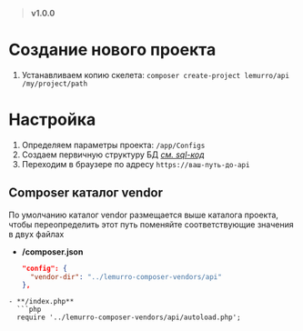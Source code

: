 > **v1.0.0**

# Создание нового проекта
1. Устанавливаем копию скелета: `composer create-project lemurro/api /my/project/path`

# Настройка
1. Определяем параметры проекта: `/app/Configs`
2. Создаем первичную структуру БД *[см. sql-код](20_Структура_БД_MySQL.md)*
3. Переходим в браузере по адресу `https://ваш-путь-до-api`

## Composer каталог vendor
По умолчанию каталог vendor размещается выше каталога проекта, чтобы переопределить этот путь поменяйте соответствующие значения в двух файлах

- **/composer.json**
  ```json
  "config": {
    "vendor-dir": "../lemurro-composer-vendors/api"
  },
```
- **/index.php**
  ```php
  require '../lemurro-composer-vendors/api/autoload.php';
```